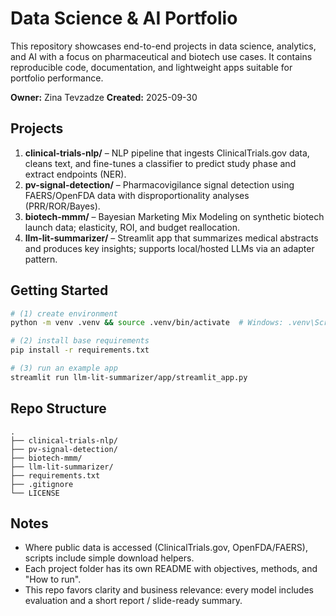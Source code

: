 # Data Science & AI Portfolio

This repository showcases end-to-end projects in data science, analytics, and AI with a focus on pharmaceutical and biotech use cases. It contains reproducible code, documentation, and lightweight apps suitable for portfolio performance.

**Owner:** Zina Tevzadze
**Created:** 2025-09-30

## Projects

1. **clinical-trials-nlp/** – NLP pipeline that ingests ClinicalTrials.gov data, cleans text, and fine-tunes a classifier to predict study phase and extract endpoints (NER).  
2. **pv-signal-detection/** – Pharmacovigilance signal detection using FAERS/OpenFDA data with disproportionality analyses (PRR/ROR/Bayes).  
3. **biotech-mmm/** – Bayesian Marketing Mix Modeling on synthetic biotech launch data; elasticity, ROI, and budget reallocation.  
4. **llm-lit-summarizer/** – Streamlit app that summarizes medical abstracts and produces key insights; supports local/hosted LLMs via an adapter pattern.

## Getting Started

```bash
# (1) create environment
python -m venv .venv && source .venv/bin/activate  # Windows: .venv\Scripts\activate

# (2) install base requirements
pip install -r requirements.txt

# (3) run an example app
streamlit run llm-lit-summarizer/app/streamlit_app.py
```

## Repo Structure

```
.
├── clinical-trials-nlp/
├── pv-signal-detection/
├── biotech-mmm/
├── llm-lit-summarizer/
├── requirements.txt
├── .gitignore
└── LICENSE
```

## Notes

- Where public data is accessed (ClinicalTrials.gov, OpenFDA/FAERS), scripts include simple download helpers.  
- Each project folder has its own README with objectives, methods, and "How to run".  
- This repo favors clarity and business relevance: every model includes evaluation and a short report / slide-ready summary.

